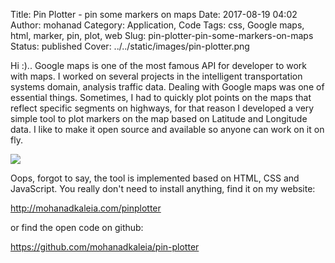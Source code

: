 Title: Pin Plotter - pin some markers on maps
Date: 2017-08-19 04:02
Author: mohanad
Category: Application, Code
Tags: css, Google maps, html, marker, pin, plot, web
Slug: pin-plotter-pin-some-markers-on-maps
Status: published
Cover: ../../static/images/pin-plotter.png


Hi :).. Google maps is one of the most famous API for developer to work with maps. I worked on several projects in the intelligent transportation systems domain, analysis traffic data. Dealing with Google maps was one of essential things. Sometimes, I had to quickly plot points on the maps that reflect specific segments on highways, for that reason I developed a very simple tool to plot markers on the map based on Latitude and Longitude data. I like to make it open source and available so anyone can work on it on fly.

![](../../static/images/pin-plotter.png)

Oops, forgot to say, the tool is implemented based on HTML, CSS and JavaScript. You really don't need to install anything, find it on my website:

<http://mohanadkaleia.com/pinplotter>

or find the open code on github:

<https://github.com/mohanadkaleia/pin-plotter>

 
